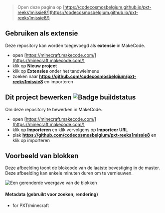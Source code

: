 
> Open deze pagina op [https://codecosmosbelgium.github.io/pxt-reeks1missie8/](https://codecosmosbelgium.github.io/pxt-reeks1missie8/)

## Gebruiken als extensie

Deze repository kan worden toegevoegd als **extensie** in MakeCode.

* open [https://minecraft.makecode.com/](https://minecraft.makecode.com/)
* klik op **Nieuw project**
* klik op **Extensies** onder het tandwielmenu
* zoeken naar **https://github.com/codecosmosbelgium/pxt-reeks1missie8** en importeren

## Dit project bewerken ![Badge buildstatus](https://github.com/codecosmosbelgium/pxt-reeks1missie8/workflows/MakeCode/badge.svg)

Om deze repository te bewerken in MakeCode.

* open [https://minecraft.makecode.com/](https://minecraft.makecode.com/)
* klik op **Importeren** en klik vervolgens op **Importeer URL**
* plak **https://github.com/codecosmosbelgium/pxt-reeks1missie8** en klik op importeren

## Voorbeeld van blokken

Deze afbeelding toont de blokcode van de laatste bevestiging in de master.
Deze afbeelding kan enkele minuten duren om te vernieuwen.

![Een gerenderde weergave van de blokken](https://github.com/codecosmosbelgium/pxt-reeks1missie8/raw/master/.github/makecode/blocks.png)

#### Metadata (gebruikt voor zoeken, rendering)

* for PXT/minecraft
<script src="https://makecode.com/gh-pages-embed.js"></script><script>makeCodeRender("{{ site.makecode.home_url }}", "{{ site.github.owner_name }}/{{ site.github.repository_name }}");</script>
